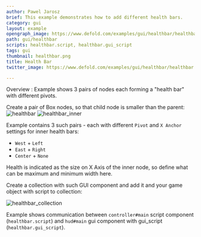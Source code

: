 ```yaml
---
author: Pawel Jarosz
brief: This example demonstrates how to add different health bars.
category: gui
layout: example
opengraph_image: https://www.defold.com/examples/gui/healthbar/healthbar.png
path: gui/healthbar
scripts: healthbar.script, healthbar.gui_script
tags: gui
thumbnail: healthbar.png
title: Health Bar
twitter_image: https://www.defold.com/examples/gui/healthbar/healthbar.png

---
```


Overview : Example shows 3 pairs of nodes each forming a "health bar" with different pivots.

Create a pair of Box nodes, so that child node is smaller than the parent:
![healthbar](healthbar.png)
![healthbar_inner](healthbar_inner.png)

Example contains 3 such pairs - each with different `Pivot` and `X Anchor` settings for inner health bars:

- `West` + `Left`
- `East` + `Right`
- `Center` + `None`

Health is indicated as the size on X Axis of the inner node, so define what can be maximum and minimum width here.

Create a collection with such GUI component and add it and your game object with script to collection:

![healthbar_collection](healthbar_collection.png)

Example shows communication between `controller#main` script component (`healthbar.script`) and `hud#main` gui component with gui_script (`healthbar.gui_script`).